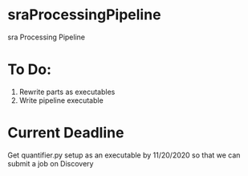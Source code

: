 # sraProcessingPipeline
sra Processing Pipeline
# To Do:
1) Rewrite parts as executables
2) Write pipeline executable 
# Current Deadline
Get quantifier.py setup as an executable by 11/20/2020 so that we can submit a job on Discovery
